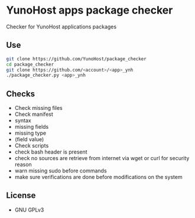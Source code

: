 # YunoHost apps package checker

Checker for YunoHost applications packages

## Use

```sh
git clone https://github.com/YunoHost/package_checker
cd package_checker
git clone https://github.com/<account>/<app>_ynh
./package_checker.py <app>_ynh
```

## Checks

* Check missing files
* Check manifest
 * syntax
 * missing fields
 * missing type
 * (field value)
* Check scripts
 * check bash header is present
 * check no sources are retrieve from internet via wget or curl for security reason
 * warn missing sudo before commands
 * make sure verifications are done before modifications on the system

## License

* GNU GPLv3
